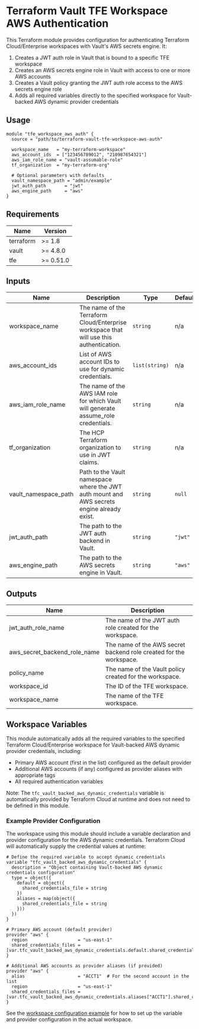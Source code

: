 # Terraform Vault TFE Workspace AWS Authentication

This Terraform module provides configuration for authenticating Terraform Cloud/Enterprise workspaces with Vault's AWS secrets engine. It:

1. Creates a JWT auth role in Vault that is bound to a specific TFE workspace
2. Creates an AWS secrets engine role in Vault with access to one or more AWS accounts
3. Creates a Vault policy granting the JWT auth role access to the AWS secrets engine role
4. Adds all required variables directly to the specified workspace for Vault-backed AWS dynamic provider credentials

## Usage

```hcl
module "tfe_workspace_aws_auth" {
  source = "path/to/terraform-vault-tfe-workspace-aws-auth"

  workspace_name   = "my-terraform-workspace"
  aws_account_ids  = ["123456789012", "210987654321"]
  aws_iam_role_name = "vault-assumable-role"
  tf_organization  = "my-terraform-org"

  # Optional parameters with defaults
  vault_namespace_path = "admin/example"
  jwt_auth_path       = "jwt"
  aws_engine_path     = "aws"
}
```

## Requirements

| Name | Version |
|------|---------|
| terraform | >= 1.8 |
| vault | >= 4.8.0 |
| tfe | >= 0.51.0 |

## Inputs

| Name | Description | Type | Default | Required |
|------|-------------|------|---------|:--------:|
| workspace_name | The name of the Terraform Cloud/Enterprise workspace that will use this authentication. | `string` | n/a | yes |
| aws_account_ids | List of AWS account IDs to use for dynamic credentials. | `list(string)` | n/a | yes |
| aws_iam_role_name | The name of the AWS IAM role for which Vault will generate assume_role credentials. | `string` | n/a | yes |
| tf_organization | The HCP Terraform organization to use in JWT claims. | `string` | n/a | yes |
| vault_namespace_path | Path to the Vault namespace where the JWT auth mount and AWS secrets engine already exist. | `string` | `null` | no |
| jwt_auth_path | The path to the JWT auth backend in Vault. | `string` | `"jwt"` | no |
| aws_engine_path | The path to the AWS secrets engine in Vault. | `string` | `"aws"` | no |

## Outputs

| Name | Description |
|------|-------------|
| jwt_auth_role_name | The name of the JWT auth role created for the workspace. |
| aws_secret_backend_role_name | The name of the AWS secret backend role created for the workspace. |
| policy_name | The name of the Vault policy created for the workspace. |
| workspace_id | The ID of the TFE workspace. |
| workspace_name | The name of the TFE workspace. |

## Workspace Variables

This module automatically adds all the required variables to the specified Terraform Cloud/Enterprise workspace for Vault-backed AWS dynamic provider credentials, including:

- Primary AWS account (first in the list) configured as the default provider
- Additional AWS accounts (if any) configured as provider aliases with appropriate tags
- All required authentication variables

Note: The `tfc_vault_backed_aws_dynamic_credentials` variable is automatically provided by Terraform Cloud at runtime and does not need to be defined in this module.

### Example Provider Configuration

The workspace using this module should include a variable declaration and provider configuration for the AWS dynamic credentials. Terraform Cloud will automatically supply the credential values at runtime:

```hcl
# Define the required variable to accept dynamic credentials
variable "tfc_vault_backed_aws_dynamic_credentials" {
  description = "Object containing Vault-backed AWS dynamic credentials configuration"
  type = object({
    default = object({
      shared_credentials_file = string
    })
    aliases = map(object({
      shared_credentials_file = string
    }))
  })
}

# Primary AWS account (default provider)
provider "aws" {
  region                   = "us-east-1"
  shared_credentials_files = [var.tfc_vault_backed_aws_dynamic_credentials.default.shared_credentials_file]
}

# Additional AWS accounts as provider aliases (if provided)
provider "aws" {
  alias                    = "ACCT1"  # For the second account in the list
  region                   = "us-east-1"
  shared_credentials_files = [var.tfc_vault_backed_aws_dynamic_credentials.aliases["ACCT1"].shared_credentials_file]
}
```

See the [workspace configuration example](examples/workspace_configuration.tf) for how to set up the variable and provider configuration in the actual workspace.
